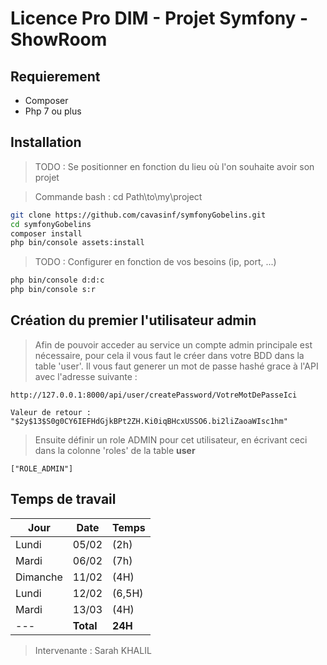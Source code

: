 Licence Pro DIM - Projet Symfony - ShowRoom
==================================

## Requierement

* Composer 
* Php 7 ou plus

## Installation

> TODO : Se positionner en fonction du lieu où l'on souhaite avoir son projet

> Commande bash : cd Path\to\my\project
```bash
git clone https://github.com/cavasinf/symfonyGobelins.git
cd symfonyGobelins
composer install
php bin/console assets:install
```
> TODO : Configurer en fonction de vos besoins (ip, port, ...)
```bash
php bin/console d:d:c
php bin/console s:r
```

## Création du premier l'utilisateur admin

> Afin de pouvoir acceder au service un compte admin principale est nécessaire, pour cela il vous faut le créer dans votre BDD dans la table 'user'.
> Il vous faut generer un mot de passe hashé grace à l'API avec l'adresse suivante :
```
http://127.0.0.1:8000/api/user/createPassword/VotreMotDePasseIci

Valeur de retour : "$2y$13$S0g0CY6IEFHdGjkBPt2ZH.Ki0iqBHcxUSSO6.bi2liZaoaWIsc1hm"
```
> Ensuite définir un role ADMIN pour cet utilisateur, en écrivant ceci dans la colonne 'roles' de la table **user**
```
["ROLE_ADMIN"]
```

## Temps de travail

Jour|Date|Temps
--- | --- | ---
Lundi | 05/02 | (2h)
Mardi | 06/02 | (7h)
Dimanche | 11/02 | (4H)
Lundi | 12/02 | (6,5H)
Mardi | 13/03 | (4H)
--- |**Total**| **24H**


>Intervenante : Sarah KHALIL
